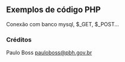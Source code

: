 ## Exemplos de código PHP
Conexão com banco mysql, $_GET, $_POST...

### Créditos
Paulo Boss pauloboss@pbh.gov.br
